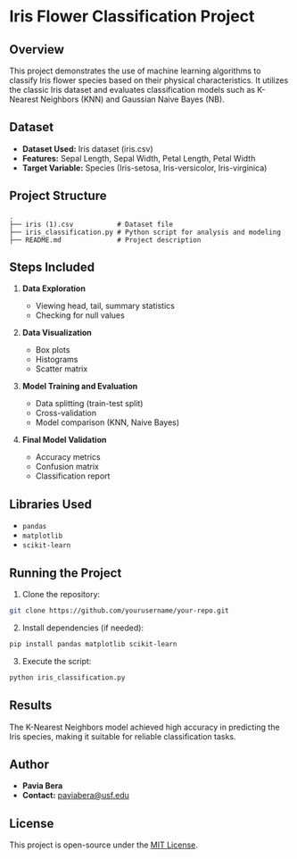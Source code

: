 # Iris Flower Classification Project

## Overview
This project demonstrates the use of machine learning algorithms to classify Iris flower species based on their physical characteristics. It utilizes the classic Iris dataset and evaluates classification models such as K-Nearest Neighbors (KNN) and Gaussian Naive Bayes (NB).

## Dataset
- **Dataset Used:** Iris dataset (iris.csv)
- **Features:** Sepal Length, Sepal Width, Petal Length, Petal Width
- **Target Variable:** Species (Iris-setosa, Iris-versicolor, Iris-virginica)

## Project Structure
```
.
├── iris (1).csv           # Dataset file
├── iris_classification.py # Python script for analysis and modeling
├── README.md              # Project description
```

## Steps Included
1. **Data Exploration**
   - Viewing head, tail, summary statistics
   - Checking for null values

2. **Data Visualization**
   - Box plots
   - Histograms
   - Scatter matrix

3. **Model Training and Evaluation**
   - Data splitting (train-test split)
   - Cross-validation
   - Model comparison (KNN, Naive Bayes)

4. **Final Model Validation**
   - Accuracy metrics
   - Confusion matrix
   - Classification report

## Libraries Used
- `pandas`
- `matplotlib`
- `scikit-learn`

## Running the Project
1. Clone the repository:
```bash
git clone https://github.com/yourusername/your-repo.git
```

2. Install dependencies (if needed):
```bash
pip install pandas matplotlib scikit-learn
```

3. Execute the script:
```bash
python iris_classification.py
```

## Results
The K-Nearest Neighbors model achieved high accuracy in predicting the Iris species, making it suitable for reliable classification tasks.

## Author
- **Pavia Bera**
- **Contact:** paviabera@usf.edu

## License
This project is open-source under the [MIT License](LICENSE).

